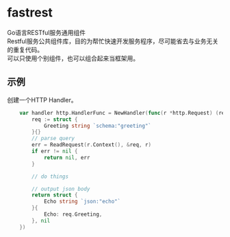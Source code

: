 # fastrest
Go语言RESTful服务通用组件  
Restful服务公共组件库，目的为帮忙快速开发服务程序，尽可能省去与业务无关的重复代码。  
可以只使用个别组件，也可以组合起来当框架用。

## 示例

创建一个HTTP Handler。
```go
	var handler http.HandlerFunc = NewHandler(func(r *http.Request) (response interface{}, err error) {
		req := struct {
			Greeting string `schema:"greeting"`
		}{}
        // parse query
		err = ReadRequest(r.Context(), &req, r)
		if err != nil {
			return nil, err
		}

        // do things

        // output json body
		return struct {
			Echo string `json:"echo"`
		}{
			Echo: req.Greeting,
		}, nil
	})
```